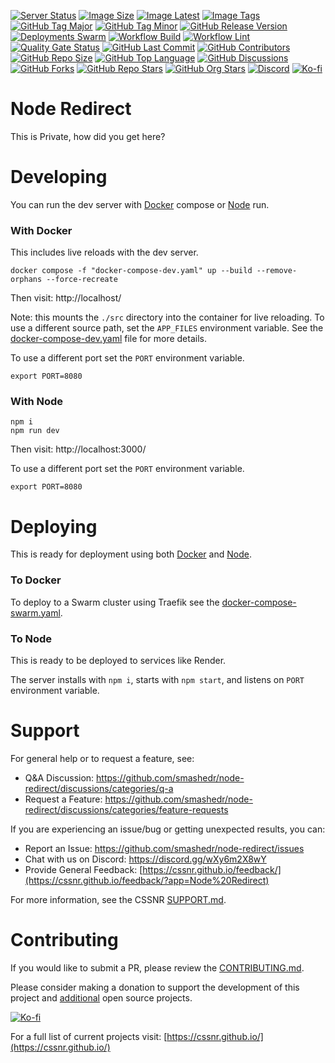 [![Server Status](https://img.shields.io/website?url=https%3A%2F%2Fcssnr.com%2Fapp-health-check&up_message=online&down_message=offline&logo=nodedotjs&logoColor=white&label=server)](https://cssnr.com/uptime)
[![Image Size](https://badges.cssnr.com/ghcr/size/smashedr/node-redirect)](https://github.com/smashedr/node-redirect/pkgs/container/node-redirect)
[![Image Latest](https://badges.cssnr.com/ghcr/tags/smashedr/node-redirect/latest)](https://github.com/smashedr/node-redirect/pkgs/container/node-redirect)
[![Image Tags](https://badges.cssnr.com/ghcr/tags/smashedr/node-redirect)](https://github.com/smashedr/node-redirect/pkgs/container/node-redirect)
[![GitHub Tag Major](https://img.shields.io/github/v/tag/smashedr/node-redirect?sort=semver&filter=!*.*&logo=git&logoColor=white&labelColor=585858&label=%20)](https://github.com/smashedr/node-redirect/tags)
[![GitHub Tag Minor](https://img.shields.io/github/v/tag/smashedr/node-redirect?sort=semver&filter=!*.*.*&logo=git&logoColor=white&labelColor=585858&label=%20)](https://github.com/smashedr/node-redirect/releases)
[![GitHub Release Version](https://img.shields.io/github/v/release/smashedr/node-redirect?logo=github)](https://github.com/smashedr/node-redirect/releases/latest)
[![Deployments Swarm](https://img.shields.io/github/deployments/smashedr/node-redirect/swarm?logo=portainer&logoColor=white&label=swarm)](https://github.com/smashedr/node-redirect/deployments/swarm)
[![Workflow Build](https://img.shields.io/github/actions/workflow/status/smashedr/node-redirect/build.yaml?logo=cachet&label=build)](https://github.com/smashedr/node-redirect/actions/workflows/build.yaml)
[![Workflow Lint](https://img.shields.io/github/actions/workflow/status/smashedr/node-redirect/lint.yaml?logo=cachet&label=lint)](https://github.com/smashedr/node-redirect/actions/workflows/lint.yaml)
[![Quality Gate Status](https://sonarcloud.io/api/project_badges/measure?project=smashedr_node-redirect&metric=alert_status)](https://sonarcloud.io/summary/new_code?id=smashedr_node-redirect)
[![GitHub Last Commit](https://img.shields.io/github/last-commit/smashedr/node-redirect?logo=github&label=updated)](https://github.com/smashedr/node-redirect/pulse)
[![GitHub Contributors](https://img.shields.io/github/contributors-anon/smashedr/node-redirect?logo=github)](https://github.com/smashedr/node-redirect/graphs/contributors)
[![GitHub Repo Size](https://img.shields.io/github/repo-size/smashedr/node-redirect?logo=bookstack&logoColor=white&label=repo%20size)](https://github.com/smashedr/node-redirect?tab=readme-ov-file#readme)
[![GitHub Top Language](https://img.shields.io/github/languages/top/smashedr/node-redirect?logo=htmx)](https://github.com/smashedr/node-redirect/tree/master/src)
[![GitHub Discussions](https://img.shields.io/github/discussions/smashedr/node-redirect?logo=github)](https://github.com/smashedr/node-redirect/discussions)
[![GitHub Forks](https://img.shields.io/github/forks/smashedr/node-redirect?style=flat&logo=github)](https://github.com/smashedr/node-redirect/forks)
[![GitHub Repo Stars](https://img.shields.io/github/stars/smashedr/node-redirect?style=flat&logo=github)](https://github.com/smashedr/node-redirect/stargazers)
[![GitHub Org Stars](https://img.shields.io/github/stars/cssnr?style=flat&logo=github&label=org%20stars)](https://cssnr.github.io/)
[![Discord](https://img.shields.io/discord/899171661457293343?logo=discord&logoColor=white&label=discord&color=7289da)](https://discord.gg/wXy6m2X8wY)
[![Ko-fi](https://img.shields.io/badge/Ko--fi-72a5f2?logo=kofi&label=support)](https://ko-fi.com/cssnr)

# Node Redirect

This is Private, how did you get here?

# Developing

You can run the dev server with [Docker](#with-docker) compose or [Node](#with-node) run.

### With Docker

This includes live reloads with the dev server.

```shell
docker compose -f "docker-compose-dev.yaml" up --build --remove-orphans --force-recreate
```

Then visit: http://localhost/

Note: this mounts the `./src` directory into the container for live reloading.
To use a different source path, set the `APP_FILES` environment variable.
See the [docker-compose-dev.yaml](docker-compose-dev.yaml) file for more details.

To use a different port set the `PORT` environment variable.

```shell
export PORT=8080
```

### With Node

```shell
npm i
npm run dev
```

Then visit: http://localhost:3000/

To use a different port set the `PORT` environment variable.

```shell
export PORT=8080
```

# Deploying

This is ready for deployment using both [Docker](#to-docker) and [Node](#to-node).

### To Docker

To deploy to a Swarm cluster using Traefik see the [docker-compose-swarm.yaml](docker-compose-swarm.yaml).

### To Node

This is ready to be deployed to services like Render.

The server installs with `npm i`, starts with `npm start`, and listens on `PORT` environment variable.

# Support

For general help or to request a feature, see:

- Q&A Discussion: https://github.com/smashedr/node-redirect/discussions/categories/q-a
- Request a Feature: https://github.com/smashedr/node-redirect/discussions/categories/feature-requests

If you are experiencing an issue/bug or getting unexpected results, you can:

- Report an Issue: https://github.com/smashedr/node-redirect/issues
- Chat with us on Discord: https://discord.gg/wXy6m2X8wY
- Provide General Feedback: [https://cssnr.github.io/feedback/](https://cssnr.github.io/feedback/?app=Node%20Redirect)

For more information, see the CSSNR [SUPPORT.md](https://github.com/cssnr/.github/blob/master/.github/SUPPORT.md#support).

# Contributing

If you would like to submit a PR, please review the [CONTRIBUTING.md](#contributing-ov-file).

Please consider making a donation to support the development of this project
and [additional](https://cssnr.com/) open source projects.

[![Ko-fi](https://ko-fi.com/img/githubbutton_sm.svg)](https://ko-fi.com/cssnr)

For a full list of current projects visit: [https://cssnr.github.io/](https://cssnr.github.io/)
